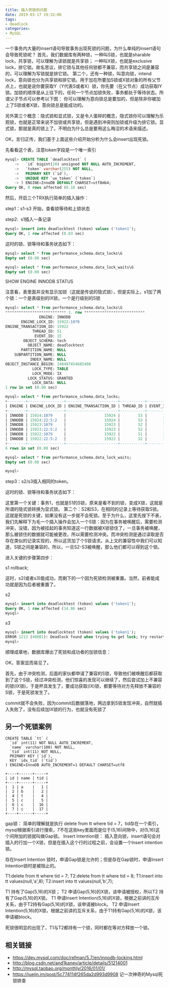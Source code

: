 ```yaml
---
title: 插入死锁的问题
date: 2019-03-17 19:32:06
tags:
- deadlock
categories:
- MySQL
---
```


一个事务内大量的insert语句导致事务出现死锁的问题，为什么单纯的insert语句会导致死锁呢？
首先，我们数据库有两种锁，一种叫S锁，也就是sharable lock，共享锁，可以理解为读锁就是共享锁；
一种叫X锁，也就是exclusive lock，排它锁。故名思议，排它锁与其他任何锁都不兼容，而共享锁之间是兼容的，可以理解为写锁就是排它锁。
第二个，还有一种锁，叫意向锁，intend lock，意向锁也分为共享锁和排它锁。用于加在所要加S锁或X锁对象的所有父节点上，也就是说你要获取Y（Y代表S或者X）锁，你先要（在父节点）成功获取IY锁。加锁的顺序是从上往下的，任何一个节点加锁失败，事务都处于等待状态。所谓父子节点可以参考以下图：
你可以理解为意向锁总是要加的，但是除非你被加上了S锁或者X锁，意向锁总是能成功的。

另外第三个概念：隐式锁和显式锁，又是令人蛋碎的概念，隐式锁你可以理解为乐观锁，也就是正常来说不加锁或共享锁，但是遇到冲突则加锁或升级为排它锁。显式锁，那就是真的锁上了。不明白为什么总是要用这么晦涩的术语来描述。

OK，言归正传，我们基于上面这些介绍开始分析为什么会insert出现死锁。

先看看这个表，注意token字段是一个唯一索引

```sql
mysql> CREATE TABLE `deadlocktest` (
    ->   `id` bigint(20) unsigned NOT NULL AUTO_INCREMENT,
    ->   `token` varchar(255) NOT NULL,
    ->   PRIMARY KEY (`id`),
    ->   UNIQUE KEY `ux_token` (`token`)
    -> ) ENGINE=InnoDB DEFAULT CHARSET=utf8mb4;
Query OK, 0 rows affected (0.10 sec)
```
然后，开启三个TRX执行简单的插入操作：

step1：s1-s3 开始，查看锁等待和上锁状态

step2:  s1插入一条记录

```sql
mysql> insert into deadlocktest (token) values ('token1');
Query OK, 1 row affected (0.03 sec)
```
这时的锁、锁等待和事务状态如下：
```sql
mysql> select * from performance_schema.data_locks\G
Empty set (0.00 sec)

mysql> select * from performance_schema.data_lock_waits\G
Empty set (0.00 sec)
```
SHOW ENGINE INNODB STATUS

注意看，表里面并没有显示加锁（这就是传说的隐式锁），但是实际上，s1加了两个锁：一个是表级别的IX锁，一个是行级别的S锁
```sql
mysql> select * from performance_schema.data_locks\G
*************************** 1. row ***************************
               ENGINE: INNODB
       ENGINE_LOCK_ID: 15922:1079
ENGINE_TRANSACTION_ID: 15922
            THREAD_ID: 51
             EVENT_ID: 15
        OBJECT_SCHEMA: tech
          OBJECT_NAME: deadlocktest
       PARTITION_NAME: NULL
    SUBPARTITION_NAME: NULL
           INDEX_NAME: NULL
OBJECT_INSTANCE_BEGIN: 140497454685400
            LOCK_TYPE: TABLE
            LOCK_MODE: IX
          LOCK_STATUS: GRANTED
            LOCK_DATA: NULL
1 row in set (0.00 sec)
```


```sql
mysql> select * from performance_schema.data_locks;
+--------+----------------+-----------------------+-----------+----------+---------------+--------------+----------------+-------------------+------------+-----------------------+-----------+-----------+-------------+-----------+
| ENGINE | ENGINE_LOCK_ID | ENGINE_TRANSACTION_ID | THREAD_ID | EVENT_ID | OBJECT_SCHEMA | OBJECT_NAME  | PARTITION_NAME | SUBPARTITION_NAME | INDEX_NAME | OBJECT_INSTANCE_BEGIN | LOCK_TYPE | LOCK_MODE | LOCK_STATUS | LOCK_DATA |
+--------+----------------+-----------------------+-----------+----------+---------------+--------------+----------------+-------------------+------------+-----------------------+-----------+-----------+-------------+-----------+
| INNODB | 15924:1079     |                 15924 |        53 |       13 | tech          | deadlocktest | NULL           | NULL              | NULL       |       140497454689368 | TABLE     | IX        | GRANTED     | NULL      |
| INNODB | 15924:22:5:2   |                 15924 |        53 |       13 | tech          | deadlocktest | NULL           | NULL              | ux_token   |       140497507137048 | RECORD    | S         | WAITING     | 'token1'  |
| INNODB | 15923:1079     |                 15923 |        52 |       13 | tech          | deadlocktest | NULL           | NULL              | NULL       |       140497454687368 | TABLE     | IX        | GRANTED     | NULL      |
| INNODB | 15923:22:5:2   |                 15923 |        52 |       13 | tech          | deadlocktest | NULL           | NULL              | ux_token   |       140497507132440 | RECORD    | S         | WAITING     | 'token1'  |
| INNODB | 15922:1079     |                 15922 |        51 |       15 | tech          | deadlocktest | NULL           | NULL              | NULL       |       140497454685400 | TABLE     | IX        | GRANTED     | NULL      |
| INNODB | 15922:22:5:2   |                 15922 |        52 |       13 | tech          | deadlocktest | NULL           | NULL              | ux_token   |       140497507127832 | RECORD    | X         | GRANTED     | 'token1'  |
+--------+----------------+-----------------------+-----------+----------+---------------+--------------+----------------+-------------------+------------+-----------------------+-----------+-----------+-------------+-----------+
6 rows in set (0.00 sec)

mysql> select * from performance_schema.data_lock_waits;
Empty set (0.00 sec)

mysql>
```
step3：s2/s3插入相同的token。

这时的锁、锁等待和事务状态如下：

这里第一个关键：事务1，也就是S1的S锁，原来是看不到的锁，变成X锁，这就是所谓的隐式锁转换为显式锁。
第二个：S2和S3，在相同的记录上等待获取S锁。这就是死锁的关键，如果没有这一步就不会死锁。至于为什么，这里先按下不表，我们先解释下为毛一个插入操作会加入一个S锁：因为在事务被唤醒后，需要检测冲突，没错，因为被挂起的事务知道这一行数据被X锁锁住了，一旦事务被唤醒，那么被锁住的数据就可能被更改，所以需要检测冲突。而冲突检测是通过读取是否存在类似的记录实现的，所以这货加了个S锁请求。从上文的兼容性中我们可以知道，S锁之间是兼容的，所以，一旦S2-S3被唤醒，那么他们都可以得到这个锁。

进入关键的步骤第四步：

s1 rollback;

这时，s2(或者s3)能成功，而剩下的一个因为死锁检测被重置。当然，前者能成功就是因为后者被重置了。

s2
```sql
mysql> insert into deadlocktest (token) values ('token1');
Query OK, 1 row affected (14.86 sec)
mysql>
```
s3
```sql
mysql> insert into deadlocktest (token) values ('token1');
ERROR 1213 (40001): Deadlock found when trying to get lock; try restarting transaction
mysql>
```

顺理成章地，数据库爆出了死锁和成功者的加锁信息：

OK，答案显而易见了。

首先，由于冲突检测，后面的家伙都申请了兼容的S锁，导致他们被唤醒后都获取到了这个S锁，经过冲突检测，他们惊喜的发现可以继续了，然后尝试加上不兼容的锁(IX锁)，于是杯具发生了，要成功获取(IX)锁，都要等待对方先释放不兼容的S锁，于是死锁发生了。

commit就不会失败，因为commit后数据落地，两边拿到S锁发现冲突，自然就插入失败了，没有后续加IX锁的行为，也就没有死锁了



## 另一个死锁案例
```
CREATE TABLE `tt` (
  `id` int(11) NOT NULL AUTO_INCREMENT,
  `name` varchar(100) NOT NULL,
  `tid` int(11) NOT NULL,
  PRIMARY KEY (`id`),
  KEY `idx_tid` (`tid`)
) ENGINE=InnoDB AUTO_INCREMENT=1 DEFAULT CHARSET=utf8
```
```
+----+------+-----+
| id | name | tid |
+----+------+-----+
|  1 | a    |   1 |
|  2 | b    |   2 |
|  4 | t    |   4 |
|  5 | c    |   5 |
|  6 | c    |  16 |
|  7 | c    |  17 |
+----+------+-----+
```

gap锁：
简单的理解就是执行 delete from tt where tid = 7，tid存在一个索引，mysql根据索引进行搜索，7不在这些key里面而是位于(5,16)间隙中，对(5,16)这个间隙加的锁就叫做Gap锁。
Insert Intention锁：
插入意向锁，insert语句会对插入的行加一个X锁，但是在插入这个行的过程之前，会设置一个Insert intention锁。

存在Insert Intention 锁时，申请Gap锁是允许的；但是存在Gap锁时，申请Insert Intention锁时是被阻止的。

T1:delete from tt where tid = 7;
T2:delete from tt where tid = 8;
T1:insert into tt values(null,'a',8);
T2:insert into tt values(null,'b',7);

T1 持有了Gap(5,16)的X锁；
T2 申请Gap(5,16)的X锁，该申请被授权，所以T2 持有了Gap(5,16)的X锁。
T1 申请Insert Intention(5,16)的X锁，根据之前讲的互斥关系，由于T2持有Gap(5,16)的X锁，该申请被block。
T2 申请Insert Intention(5,16)的X锁，根据之前讲的互斥关系，由于T1持有Gap(5,16)的X锁，该申请被block。

死锁很明显的出现了，T1与T2都持有一个锁，同时都在等对方释放一个锁。

## 相关链接
- https://dev.mysql.com/doc/refman/5.7/en/innodb-locking.html
- http://blog.csdn.net/and1kaney/article/details/51214001
- http://mysql.taobao.org/monthly/2016/01/01/
- https://juejin.im/post/5c774114f265da2d993d9908 记一次神奇的Mysql死锁排查